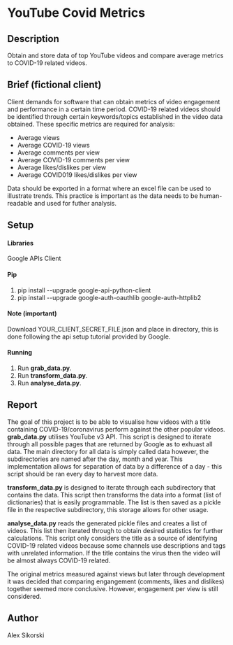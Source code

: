 # YouTube Covid Metrics
## Description
Obtain and store data of top YouTube videos and compare average metrics to COVID-19 related videos.
## Brief (fictional client)
Client demands for software that can obtain metrics of video engagement and performance in a certain time period. COVID-19 related videos should be identified through certain keywords/topics established in the video data obtained.
These specific metrics are required for analysis:
- Average views
- Average COVID-19 views
- Average comments per view
- Average COVID-19 comments per view 
- Average likes/dislikes per view
- Average COVID019 likes/dislikes per view

Data should be exported in a format where an excel file can be used to illustrate trends. This practice is important as the data needs to be human-readable and used for futher analysis.
## Setup
#### Libraries
Google APIs Client
#### Pip
1. pip install --upgrade google-api-python-client
2. pip install --upgrade google-auth-oauthlib google-auth-httplib2
#### Note (important)
Download YOUR_CLIENT_SECRET_FILE.json and place in directory, this is done following the api setup tutorial provided by Google.
#### Running
1. Run **grab_data.py**.
2. Run **transform_data.py**.
3. Run **analyse_data.py**.
## Report
The goal of this project is to be able to visualise how videos with a title containing COVID-19/coronavirus perform against the other popular videos.
**grab_data.py** utilises YouTube v3 API. This script is designed to iterate through all possible pages that are returned by Google as to exhuast all data. The main directory for all data is simply called data however, the subdirectories are named after the day, month and year. This implementation allows for separation of data by a difference of a day - this script should be ran every day to harvest more data.

**transform_data.py** is designed to iterate through each subdirectory that contains the data. This script then transforms the data into a format (list of dictionaries) that is easily programmable. The list is then saved as a pickle file in the respective subdirectory, this storage allows for other usage.

**analyse_data.py** reads the generated pickle files and creates a list of videos. This list then iterated through to obtain desired statistics for further calculations. This script only considers the title as a source of identifying COVID-19 related videos because some channels use descriptions and tags with unrelated information. If the title contains the virus then the video will be almost always COVID-19 related.

The original metrics measured against views but later through development it was decided that comparing engangement (comments, likes and dislikes) together seemed more conclusive. However, engagement per view is still considered.
## Author
Alex Sikorski
